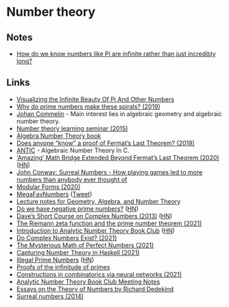 # Number theory

## Notes

- [How do we know numbers like Pi are infinite rather than just incredibly long?](https://www.reddit.com/r/explainlikeimfive/comments/5w4fv8/eli5how_do_we_know_numbers_like_pi_are_infinite/)

## Links

- [Visualizing the Infinite Beauty Of Pi And Other Numbers](https://creators.vice.com/en_uk/article/qkwdbp/visualising-the-infinite-data-of-pie)
- [Why do prime numbers make these spirals? (2019)](https://www.youtube.com/watch?v=EK32jo7i5LQ)
- [Johan Commelin](https://www.math.ru.nl/~jcommelin/) - Main interest lies in algebraic geometry and algebraic number theory.
- [Number theory learning seminar (2015)](http://math.stanford.edu/~conrad/Perfseminar/)
- [Algebra Number Theory book](https://github.com/williamstein/ant)
- [Does anyone “know” a proof of Fermat’s Last Theorem? (2019)](https://xenaproject.wordpress.com/2019/09/27/does-anyone-know-a-proof-of-fermats-last-theorem/)
- [ANTIC](https://github.com/wbhart/antic) - Algebraic Number Theory In C.
- [‘Amazing’ Math Bridge Extended Beyond Fermat’s Last Theorem (2020)](https://www.quantamagazine.org/amazing-math-bridge-extended-beyond-fermats-last-theorem-20200406/) ([HN](https://news.ycombinator.com/item?id=22809632))
- [John Conway: Surreal Numbers - How playing games led to more numbers than anybody ever thought of](https://www.youtube.com/watch?v=1eAmxgINXrE)
- [Modular Forms (2020)](https://ahilado.wordpress.com/2020/05/07/modular-forms/)
- [MegaFavNumbers](https://www.youtube.com/playlist?list=PLar4u0v66vIodqt3KSZPsYyuULD5meoAo) ([Tweet](https://twitter.com/jamesgrime/status/1296822902327775233))
- [Lecture notes for Geometry, Algebra, and Number Theory](https://github.com/Multramate/GANT)
- [Do we have negative prime numbers?](https://math.stackexchange.com/questions/1002459/do-we-have-negative-prime-numbers) ([HN](https://news.ycombinator.com/item?id=25802413))
- [Dave’s Short Course on Complex Numbers (2013)](https://www2.clarku.edu/faculty/djoyce/complex/) ([HN](https://news.ycombinator.com/item?id=25801063))
- [The Riemann zeta function and the prime number theorem (2021)](https://terrytao.wordpress.com/2021/02/12/246b-notes-4-the-riemann-zeta-function-and-the-prime-number-theorem/)
- [Introduction to Analytic Number Theory Book Club](https://spxy.github.io/bc/) ([HN](https://news.ycombinator.com/item?id=26366464))
- [Do Complex Numbers Exist? (2021)](https://www.youtube.com/watch?v=ALc8CBYOfkw)
- [The Mysterious Math of Perfect Numbers (2021)](https://www.quantamagazine.org/the-mysterious-math-of-perfect-numbers-20210315/)
- [Capturing Number Theory in Haskell (2021)](https://bor0.wordpress.com/2021/04/05/capturing-number-theory-in-haskell/)
- [Illegal Prime Numbers](https://en.wikipedia.org/wiki/Illegal_prime) ([HN](https://news.ycombinator.com/item?id=26776949))
- [Proofs of the infinitude of primes](https://tyamada1093.web.fc2.com/math/files/infprime.pdf)
- [Constructions in combinatorics via neural networks (2021)](https://arxiv.org/abs/2104.14516)
- [Analytic Number Theory Book Club Meeting Notes](https://antmeet.github.io/boards/)
- [Essays on the Theory of Numbers by Richard Dedekind](https://www.gutenberg.org/ebooks/21016)
- [Surreal numbers (2014)](https://ianopolous.peergos.me/maths/surreal)
